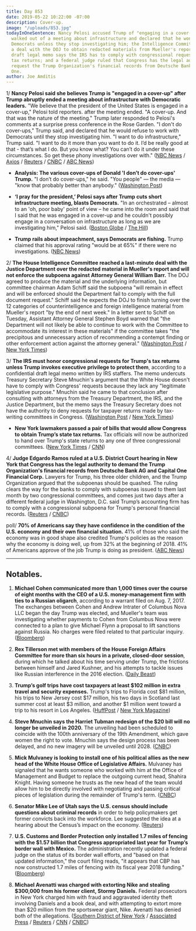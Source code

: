 ```yaml
---
title: Day 853
date: 2019-05-22 10:22:00 -07:00
description: Cover-up.
image: "/uploads/853.jpg"
todayInOneSentence: Nancy Pelosi accused Trump of "engaging in a cover-up" after Trump
  walked out of a meeting about infrastructure and declared that he won't work with
  Democrats unless they stop investigating him; the Intelligence Committee reached
  a deal with the DOJ to obtain redacted materials from Mueller's report; a confidential
  draft legal memo says the IRS has to comply with congressional requests for Trump's
  tax returns; and a federal judge ruled that Congress has the legal authority to
  request the Trump Organization's financial records from Deutsche Bank and Capital
  One.
author: Joe Amditis
---
```


1/ **Nancy Pelosi said she believes Trump is "engaged in a cover-up" after Trump abruptly ended a meeting about infrastructure with Democratic leaders.** "We believe that the president of the United States is engaged in a cover-up," Pelosi told reporters. after the meeting ended. "A cover-up. And that was the nature of the meeting." Trump later responded to Pelosi's comments at a surprise press conference in the Rose Garden. "I don't do cover-ups," Trump said, and declared that he would refuse to work with Democrats until they stop investigating him. "I want to do infrastructure," Trump said. "I want to do it more than you want to do it. I’d be really good at that - that’s what I do. But you know what? You can’t do it under these circumstances. So get these phony investigations over with." ([NBC News](https://www.nbcnews.com/politics/congress/impeachment-talk-escalates-pelosi-says-trump-engaged-cover-n1008601) / [Axios](https://www.axios.com/nancy-pelosi-trump-cover-up-impeachment-83c8e14f-bf25-48b5-9d46-2fa4965b5cbb.html) / [Reuters](https://www.reuters.com/article/us-usa-trump-congress-idUSKCN1SS1R7) / [CNBC](https://www.cnbc.com/2019/05/22/i-dont-do-cover-ups-president-trump-says.html) / [ABC News](https://abcnews.go.com/Politics/mounting-pressure-pelosi-hold-emergency-impeachment-meeting-wednesday/story?id=63178175))

* **Analysis: The various cover-ups of Donald 'I don’t do cover-ups' Trump.** "I don’t do cover-ups," he said. "You people" — the media — "know that probably better than anybody." ([Washington Post](https://www.washingtonpost.com/politics/2019/05/22/various-coverups-donald-i-dont-do-coverups-trump/?noredirect=on))

* **‘I pray for the president,’ Pelosi says after Trump cuts short infrastructure meeting, blasts Democrats.** "In an orchestrated – almost to an 'oh, poor baby' point of view – he came into the room and said that I said that he was engaged in a cover-up and he couldn't possibly engage in a conversation on infrastructure as long as we are investigating him," Pelosi said. ([Boston Globe](https://www.bostonglobe.com/news/politics/2019/05/22/more-democrats-seeking-impeachment-proceedings-against-trump/Tfk9QPWbZDLsWFXA1cRYdI/story.html) / [The Hill](https://thehill.com/homenews/house/445074-pelosi-trump-cover-up-could-be-impeachable-offense))

* **Trump rails about impeachment, says Democrats are fishing.** Trump claimed that his approval rating "would be at 65%" if there were no investigations. ([NBC News](https://www.nbcnews.com/politics/donald-trump/trump-goes-impeachment-early-morning-tweetstorm-n1008656))

2/ **The House Intelligence Committee reached a last-minute deal with the Justice Department over the redacted material in Mueller's report and will not enforce the subpoena against Attorney General William Barr.** The DOJ agreed to produce the material and the underlying information, but committee chairman Adam Schiff said the subpoena "will remain in effect and will be enforced should the Department fail to comply with the full document request." Schiff said he expects the DOJ to finish turning over the 12 categories of counterintelligence and foreign intelligence material from Mueller's report "by the end of next week." In a letter sent to Schiff on Tuesday, Assistant Attorney General Stephen Boyd warned that "the Department will not likely be able to continue to work with the Committee to accommodate its interest in these materials" if the committee takes "the precipitous and unnecessary action of recommending a contempt finding or other enforcement action against the attorney general." ([Washington Post](https://www.washingtonpost.com/world/national-security/justice-department-and-house-intelligence-panel-strike-deal-for-mueller-materials/2019/05/22/f8f2380a-7c7e-11e9-8ede-f4abf521ef17_story.html?noredirect=on) / [New York Times](https://www.nytimes.com/2019/05/22/us/politics/mueller-report-democrats.html))

3/ **The IRS must honor congressional requests for Trump's tax returns unless Trump invokes executive privilege to protect them**, according to a confidential draft legal memo written by IRS staffers. The memo undercuts Treasury Secretary Steve Mnuchin's argument that the White House doesn't have to comply with Congress' requests because they lack any "legitimate legislative purpose." Mnuchin said he came to that conclusion after consulting with attorneys from the Treasury Department, the IRS, and the Justice Department, but the memo says the Treasury Secretary does not have the authority to deny requests for taxpayer returns made by tax-writing committees in Congress. ([Washington Post](https://www.washingtonpost.com/business/economy/confidential-draft-irs-memo-says-tax-returns-must-be-given-to-congress-unless-president-invokes-executive-privilege/2019/05/21/8ed41834-7b1c-11e9-8bb7-0fc796cf2ec0_story.html?noredirect=on) / [New York Times](https://www.nytimes.com/2019/05/21/us/politics/irs-memo-trump-taxes.html))

* **New York lawmakers passed a pair of bills that would allow Congress to obtain Trump’s state tax returns.** Tax officials will now be authorized to hand over Trump's state returns to any one of three congressional committees. ([New York Times](https://www.nytimes.com/2019/05/22/nyregion/trump-state-tax-returns.html) / [CNN](https://www.cnn.com/2019/05/22/politics/new-york-state-president-taxes/index.html)) 

4/ **Judge Edgardo Ramos ruled at a U.S. District Court hearing in New York that Congress has the legal authority to demand the Trump Organization's financial records from Deutsche Bank AG and Capital One Financial Corp.** Lawyers for Trump, his three older children, and the Trump Organization argued that the subpoenas should be quashed. The ruling clears the way for the banks to comply with subpoenas issued to them last month by two congressional committees, and comes just two days after a different federal judge in Washington, D.C. said Trump’s accounting firm has to comply with a congressional subpoena for Trump's personal financial records. ([Reuters](https://www.reuters.com/article/us-usa-trump-banks-ruling/trump-loses-court-round-in-u-s-democratic-lawmakers-demand-for-bank-documents-on-his-businesses-idUSKCN1SS2PY) / [CNBC](https://www.cnbc.com/2019/05/22/judge-says-deutsche-bank-can-give-trump-financial-records-to-democrats.html))

poll/ **70% of Americans say they have confidence in the condition of the U.S. economy and their own financial situation.** 41% of those who said the economy was in good shape also credited Trump's policies as the reason why the economy is doing well, up from 32% at the beginning of 2018. 41% of Americans approve of the job Trump is doing as president. ([ABC News](https://www.cbsnews.com/news/americans-feel-good-about-economy-and-give-trump-credit-cbs-news-poll/))

---

## Notables.

1. **Michael Cohen communicated more than 1,000 times over the course of eight months with the CEO of a U.S. money-management firm with ties to a Russian oligarch**, according to a warrant filed on Aug. 7, 2017. The exchanges between Cohen and Andrew Intrater of Columbus Nova LLC began the day Trump was elected, and Mueller's team was investigating whether payments to Cohen from Columbus Nova were connected to a plan to give Michael Flynn a proposal to lift sanctions against Russia. No charges were filed related to that particular inquiry. ([Bloomberg](https://www.bloomberg.com/news/articles/2019-05-22/michael-cohen-filings-show-950-messages-with-oligarch-s-cousin))

2. **Rex Tillerson met with members of the House Foreign Affairs Committee for more than six hours in a private, closed-door session**, during which he talked about his time serving under Trump, the frictions between himself and Jared Kushner, and his attempts to tackle issues like Russian interference in the 2016 election. ([Daily Beast](https://www.thedailybeast.com/rex-tillerson-secretly-meets-with-house-foreign-affairs-committee-to-talk-trump))

3. **Trump’s golf trips have cost taxpayers at least $102 million in extra travel and security expenses.** Trump's trips to Florida cost $81 million, his trips to New Jersey cost $17 million, his two days in Scotland last summer cost at least $3 million, and another $1 million went toward a trip to his resort in Los Angeles. ([HuffPost](https://www.huffpost.com/entry/trump-golf-102-million-taxpayers_n_5ce46727e4b09b23e65a01bb) / [New York Magazine](http://nymag.com/intelligencer/2019/05/taxpayer-tab-for-trump-golf-trips-tops-usd100-million-report.html))

4. **Steve Mnuchin says the Harriet Tubman redesign of the $20 bill will no longer be unveiled in 2020.** The unveiling had been scheduled to coincide with the 100th anniversary of the 19th Amendment, which gave women the right to vote. Mnuchin says the design process has been delayed, and no new imagery will be unveiled until 2028. ([CNBC](https://www.cnbc.com/2019/05/22/harriet-tubman-20-bill-no-longer-coming-in-2020.html))

5. **Mick Mulvaney is looking to install one of his political allies as the new head of the White House Office of Legislative Affairs.** Mulvaney has signaled that he wants someone who worked with him at the Office of Management and Budget to replace the outgoing current head, Shahira Knight. Having someone he trusts as the new head of the team would allow him to be directly involved with negotiating and passing critical pieces of legislation during the remainder of Trump's term. ([CNBC](https://www.cnbc.com/2019/05/22/mick-mulvaney-aims-to-install-ally-as-head-of-legislative-affairs.html))

6. **Senator Mike Lee of Utah says the U.S. census should include questions about criminal records** in order to help policymakers get former convicts back into the workforce. Lee suggested the idea at a hearing about the Census’s impact on the economy. ([Reuters](https://www.reuters.com/article/us-usa-census-crime-idUSKCN1SS2E9))

7. **U.S. Customs and Border Protection only installed 1.7 miles of fencing with the $1.57 billion that Congress appropriated last year for Trump’s border wall with Mexico.** The administration recently updated a federal judge on the status of its border wall efforts, and "based on that updated information," the court filing reads, "it appears that CBP has now constructed 1.7 miles of fencing with its fiscal year 2018 funding." ([Bloomberg](https://www.bnnbloomberg.ca/federal-wall-funding-of-1-57-billion-yields-1-7-miles-of-fence-1.1262220))

8. **Michael Avenatti was charged with extorting Nike and stealing $300,000 from his former client, Stormy Daniels.** Federal prosecutors in New York charged him with fraud and aggravated identity theft involving Daniels and a book deal, and with attempting to extort more than $20 million from the sportswear giant, Nike. Avenatti has denied both of the allegations. ([Southern District of New York](https://www.justice.gov/usao-sdny/pr/us-attorney-announces-indictment-michael-avenatti-aggravated-identity-theft-engaging) / [Associated Press](https://apnews.com/a6e717dc8d224706a766b759ffded030) / [Reuters](https://www.reuters.com/article/us-usa-crime-avenatti/trump-critic-avenatti-indicted-for-ripping-off-stormy-daniels-extorting-nike-idUSKCN1SS2IZ) / [CNN](https://www.cnn.com/2019/05/22/politics/michael-avenatti-stormy-daniels-indictment/index.html) / [CNBC](https://www.cnbc.com/2019/05/22/michael-avenatti-indicted-for-alleged-extortion-attempt-against-nike.html)) 